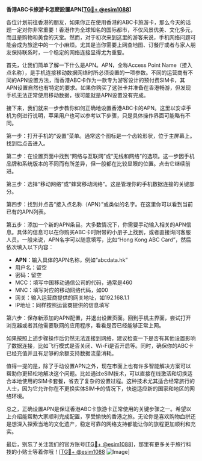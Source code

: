 **香港ABC卡旅游卡怎麽設置APN[[TG💪+ @esim1088](https://t.me/s/esim1088)]**

各位计划前往香港的朋友，如果你正在使用香港的ABC卡旅游卡，那么今天的话题一定对你非常重要！香港作为全球知名的国际都市，不仅风景优美、文化多元，而且是购物和美食的天堂。然而，对于初次来到这里的游客来说，手机网络问题可能会成为旅途中的一个小麻烦。尤其是当你需要上网查地图、订餐厅或者与家人朋友保持联系时，一个稳定的网络连接显得尤为重要。

首先，让我们简单了解一下什么是APN。APN，全称Access Point Name（接入点名称），是手机连接移动数据网络时所必须设置的一项参数。不同的运营商有不同的APN设置方法，而香港ABC卡作为一款专为游客设计的预付费SIM卡，其APN设置自然也有特定的要求。如果你购买了这张卡并准备在香港畅游，但发现手机无法正常使用移动数据，很可能就是APN设置没有完成。

接下来，我们就来一步步教你如何正确地设置香港ABC卡的APN。这里以安卓手机为例进行说明，苹果用户也可以参考以下步骤，只是具体操作界面可能略有不同。

第一步：打开手机的“设置”菜单。通常这个图标是一个齿轮形状，位于主屏幕上。找到后点击进入。

第二步：在设置页面中找到“网络与互联网”或“无线和网络”的选项。这一步因手机品牌和系统版本的不同而有所差异，但一般都在比较显眼的位置。点击它继续前进。

第三步：选择“移动网络”或“蜂窝移动网络”。这是管理你的手机数据连接的关键部分。

第四步：找到并点击“接入点名称（APN）”或类似的名字。在这里你可以看到当前已有的APN列表。

第五步：添加一个新的APN条目。大多数情况下，你需要手动输入相关的APN信息。具体的信息可以在你购买ABC卡时附带的小册子上找到，或者直接询问客服人员。一般来说，APN名字可以随意填写，比如“Hong Kong ABC Card”，然后依次填入以下内容：

- **APN**：输入具体的APN名称，例如“abcdata.hk”
- 用户名：留空
- 密码：留空
- MCC：填写中国移动通信公司的代码，通常是460
- MNC：填写对应的移动网络代码，如00
- 网关：输入运营商提供的网关地址，如192.168.1.1
- IP地址：同样按照运营商提供的信息填写

第六步：保存新添加的APN配置，并退出设置页面。回到手机主界面，尝试打开浏览器或者其他需要联网的应用程序，看看是否已经能够正常上网。

如果按照上述步骤操作后仍然无法连接到网络，建议检查一下是否有其他设置影响了数据连接，比如飞行模式是否关闭、Wi-Fi是否开启等。同时，确保你的ABC卡已经充值并且有足够的余额支持数据流量消耗。

值得一提的是，除了手动设置APN之外，现在市面上也有许多智能解决方案可以帮助你更轻松地解决这个问题。比如通过eSIM技术，可以直接在线激活和切换适合本地使用的SIM卡套餐，省去了复杂的设置过程。这种技术尤其适合经常旅行的人士，因为它允许你在不更换实体SIM卡的情况下，快速适应新的国家和地区的网络环境。

总之，正确设置APN是保证香港ABC卡旅游卡正常使用的关键步骤之一。希望以上介绍能帮助大家顺利完成配置，享受愉快的香港之旅。无论你是喜欢购物血拼还是想深入探索当地的文化遗产，稳定可靠的网络支持都能让你的旅程更加顺利和充实。

最后，别忘了关注我们的官方账号[[TG💪+ @esim1088](https://t.me/s/esim1088)]，那里有更多关于旅行科技的小贴士等着你哦！[[TG💪+ @esim1088](https://t.me/s/esim1088) ![Image](https://i.postimg.cc/4NQfJmqS/Snipaste-2025-05-13-00-14-12.png)]